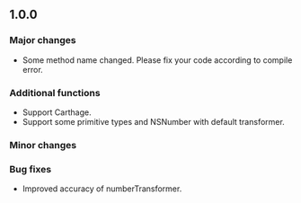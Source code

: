 ## 1.0.0

### Major changes

- Some method name changed. Please fix your code according to compile error.

### Additional functions

- Support Carthage.
- Support some primitive types and NSNumber with default transformer.

### Minor changes


### Bug fixes

- Improved accuracy of numberTransformer.
